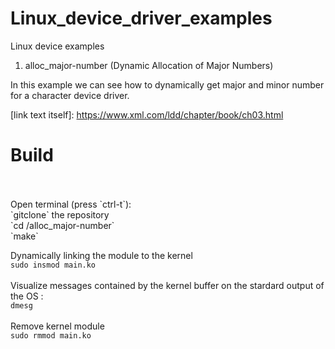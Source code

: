 # Linux_device_driver_examples
Linux device examples

1) alloc_major-number (Dynamic Allocation of Major Numbers)<br />

In this example we can see how to dynamically get major and minor number for a character device driver.<br />

[link text itself]: https://www.xml.com/ldd/chapter/book/ch03.html <br />

# Build<br />
<br />
<br />
Open terminal (press `ctrl-t`):<br />
`gitclone` the repository<br />
`cd /alloc_major-number`<br />
`make`<br />

Dynamically linking the module to the kernel<br />
`sudo insmod main.ko`<br />
<br />
Visualize messages contained by the kernel buffer on the stardard output of the OS :<br />
`dmesg`<br />
<br />
Remove kernel module<br />
`sudo rmmod main.ko`<br />

